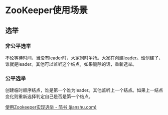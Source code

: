 # ZooKeeper使用场景

## 选举

### 非公平选举

不论等待时间，当没有leader时，大家同时争抢。大家在创建leader。谁创建了，谁就是leader。其他可以监听这个结点，如果删除的话，重新选举。

### 公平选举

创建临时顺序结点，谁是第一个谁为leader。其他监听上一个结点。如果上一结点变化则重新选择判定自己是否是第一个结点。







[使用Zookeeper实现选举 - 简书 (jianshu.com)](https://www.jianshu.com/p/87556c35d932)